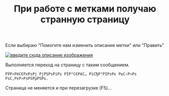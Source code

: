 ﻿---
title: "При работе с метками получаю странную страницу"
se.owner.user_id: 520359
se.owner.display_name: "ksa"
se.owner.link: "https://ru.meta.stackoverflow.com/users/520359/ksa"
se.link: "https://ru.meta.stackoverflow.com/questions/12381/%d0%9f%d1%80%d0%b8-%d1%80%d0%b0%d0%b1%d0%be%d1%82%d0%b5-%d1%81-%d0%bc%d0%b5%d1%82%d0%ba%d0%b0%d0%bc%d0%b8-%d0%bf%d0%be%d0%bb%d1%83%d1%87%d0%b0%d1%8e-%d1%81%d1%82%d1%80%d0%b0%d0%bd%d0%bd%d1%83%d1%8e-%d1%81%d1%82%d1%80%d0%b0%d0%bd%d0%b8%d1%86%d1%83"
se.question_id: 12381
se.post_type: question
---
<p>Если выбираю &quot;Помогите нам изменить описание метки&quot; или &quot;Править&quot;</p>
<p><a href="https://i.stack.imgur.com/AWbun.jpg" rel="nofollow noreferrer"><img src="https://i.stack.imgur.com/AWbun.jpg" alt="введите сюда описание изображения" /></a></p>
<p>Выполняется переход на страницу с таким сообщением.</p>
<pre><code>РЎР»РёС€РєРѕРј РјРЅРѕРіРѕ РІР°С€РёС… РїСЂР°РІРѕРє Р±С‹Р»Рѕ РѕС‚РєР»РѕРЅРµРЅРѕ.
</code></pre>
<p>Страница не меняется и при перезагрузке (F5)...</p>
